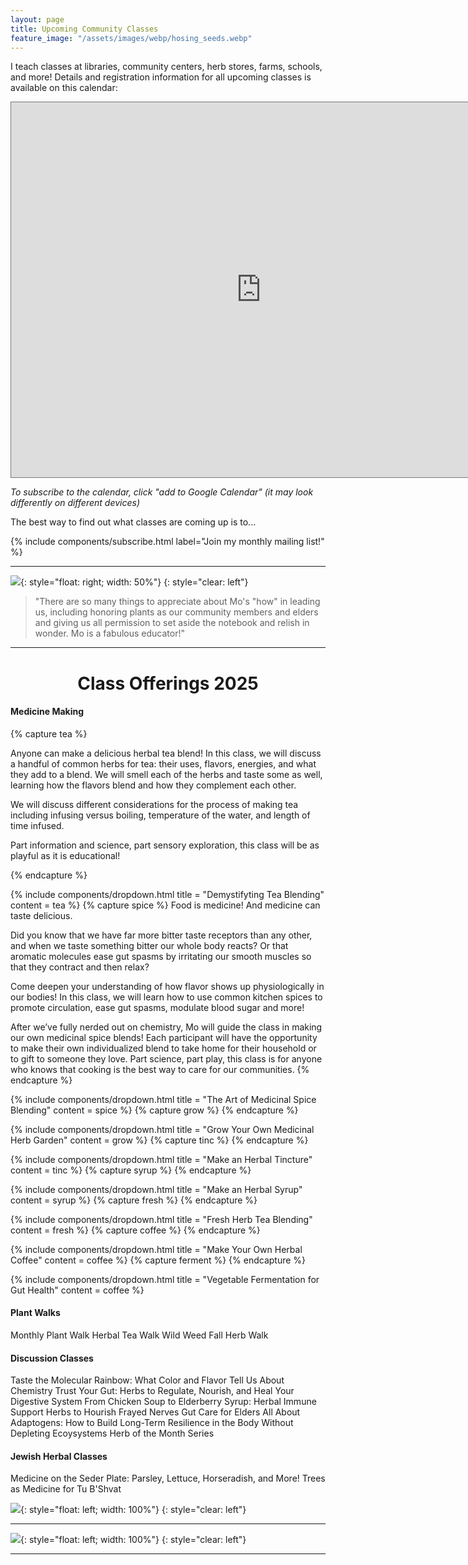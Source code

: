```yaml
---
layout: page
title: Upcoming Community Classes
feature_image: "/assets/images/webp/hosing_seeds.webp"
---
```


I teach classes at libraries, community centers, herb stores, farms, schools, and more! Details and registration information for all upcoming classes is available on this calendar:
 
<iframe src="https://calendar.google.com/calendar/embed?height=600&wkst=1&ctz=America%2FNew_York&bgcolor=%23ffffff&title=Herb%20Classes&showTitle=0&src=YTFkMWFhZWFiNDA0ZDNlMDIyYzM2N2E1Mjg0YzJlMTM0NDBhYjJjNWQ2YWVmNmZhNjkxODhiNTRlMmIwYjViM0Bncm91cC5jYWxlbmRhci5nb29nbGUuY29t&color=%23E67C73" style="border:solid 1px #777" width="800" height="600" frameborder="0" scrolling="no"></iframe>

_To subscribe to the calendar, click "add to Google Calendar" (it may look differently on different devices)_

The best way to find out what classes are coming up is to...

{% include components/subscribe.html label="Join my monthly mailing list!" %}

---

![](/assets/images/violet.jpg){: style="float: right; width: 50%"}
{: style="clear: left"}

> "There are so many things to appreciate about Mo's "how" in leading us, including honoring plants as our community members and elders and giving us all permission to set aside the notebook and relish in wonder. Mo is a fabulous educator!"

---

<h1 align="center">Class Offerings 2025 </h1>

#### Medicine Making
{% capture tea %}

Anyone can make a delicious herbal tea blend! In this class, we will discuss a handful of common herbs for tea: their uses, flavors, energies, and what they add to a blend. We will smell each of the herbs and taste some as well, learning how the flavors blend and how they complement each other.

We will discuss different considerations for the process of making tea including infusing versus boiling, temperature of the water, and length of time infused.

Part information and science, part sensory exploration, this class will be as playful as it is educational!

{% endcapture %}

{% include components/dropdown.html 
  title = "Demystifyting Tea Blending"
  content = tea
%}
{% capture spice %}
Food is medicine! And medicine can taste delicious.

Did you know that we have far more bitter taste receptors than any other, and when we taste something bitter our whole body reacts? Or that aromatic molecules ease gut spasms by irritating our smooth muscles so that they contract and then relax?

Come deepen your understanding of how flavor shows up physiologically in our bodies! In this class, we will learn how to use common kitchen spices to promote circulation, ease gut spasms, modulate blood sugar and more!

After we’ve fully nerded out on chemistry, Mo will guide the class in making our own medicinal spice blends!  Each participant will have the opportunity to make their own individualized blend to take home for their household or to gift to someone they love. Part science, part play, this class is for anyone who knows that cooking is the best way to care for our communities.
{% endcapture %}

{% include components/dropdown.html 
  title = "The Art of Medicinal Spice Blending"
  content = spice
%}
{% capture grow %}
{% endcapture %}

{% include components/dropdown.html 
  title = "Grow Your Own Medicinal Herb Garden"
  content = grow
%}
{% capture tinc %}
{% endcapture %}

{% include components/dropdown.html 
  title = "Make an Herbal Tincture"
  content = tinc
%}
{% capture syrup %}
{% endcapture %}

{% include components/dropdown.html 
  title = "Make an Herbal Syrup"
  content = syrup
%}
{% capture fresh %}
{% endcapture %}

{% include components/dropdown.html 
  title = "Fresh Herb Tea Blending"
  content = fresh
%}
{% capture coffee %}
{% endcapture %}

{% include components/dropdown.html 
  title = "Make Your Own Herbal Coffee"
  content = coffee
%}
{% capture ferment %}
{% endcapture %}

{% include components/dropdown.html 
  title = "Vegetable Fermentation for Gut Health"
  content = coffee
%}



#### Plant Walks
Monthly Plant Walk
Herbal Tea Walk
Wild Weed Fall Herb Walk

#### Discussion Classes
Taste the Molecular Rainbow: What Color and Flavor Tell Us About Chemistry
Trust Your Gut: Herbs to Regulate, Nourish, and Heal Your Digestive System
From Chicken Soup to Elderberry Syrup: Herbal Immune Support
Herbs to Hourish Frayed Nerves
Gut Care for Elders
All About Adaptogens: How to Build Long-Term Resilience in the Body Without Depleting Ecoysystems
Herb of the Month Series

#### Jewish Herbal Classes
Medicine on the Seder Plate: Parsley, Lettuce, Horseradish, and More!
Trees as Medicine for Tu B'Shvat


![](/assets/images/Herb_of_the_Month_2025.png){: style="float: left; width: 100%"}
{: style="clear: left"}

---

![](/assets/images/Medicinal_Plant_Walks_2025.png){: style="float: left; width: 100%"}
{: style="clear: left"}

---
